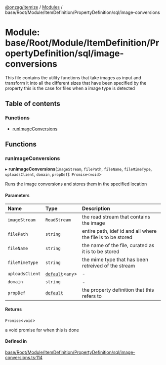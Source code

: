 [@onzag/itemize](../README.md) / [Modules](../modules.md) / base/Root/Module/ItemDefinition/PropertyDefinition/sql/image-conversions

# Module: base/Root/Module/ItemDefinition/PropertyDefinition/sql/image-conversions

This file contains the utility functions that take images as input and
transform it into all the different sizes that have been specified by the property
this is the case for files when a image type is detected

## Table of contents

### Functions

- [runImageConversions](base_Root_Module_ItemDefinition_PropertyDefinition_sql_image_conversions.md#runimageconversions)

## Functions

### runImageConversions

▸ **runImageConversions**(`imageStream`, `filePath`, `fileName`, `fileMimeType`, `uploadsClient`, `domain`, `propDef`): `Promise`<`void`\>

Runs the image conversions and stores them in the specified location

#### Parameters

| Name | Type | Description |
| :------ | :------ | :------ |
| `imageStream` | `ReadStream` | the read stream that contains the image |
| `filePath` | `string` | entire path, idef id and all where the file is to be stored |
| `fileName` | `string` | the name of the file, curated as it is to be stored |
| `fileMimeType` | `string` | the mime type that has been retreived of the stream |
| `uploadsClient` | [`default`](../classes/server_services_base_StorageProvider.default.md)<`any`\> | - |
| `domain` | `string` | - |
| `propDef` | [`default`](../classes/base_Root_Module_ItemDefinition_PropertyDefinition.default.md) | the property definition that this refers to |

#### Returns

`Promise`<`void`\>

a void promise for when this is done

#### Defined in

[base/Root/Module/ItemDefinition/PropertyDefinition/sql/image-conversions.ts:114](https://github.com/onzag/itemize/blob/5c2808d3/base/Root/Module/ItemDefinition/PropertyDefinition/sql/image-conversions.ts#L114)
